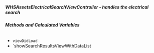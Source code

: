 ##### **WHSAssetsElectricalSearchViewController** - handles the electrical search

###### **Methods and Calculated Variables**
- `viewDidLoad`
- `showSearchResultsViewWithDataList